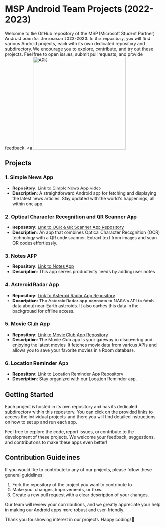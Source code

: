 # MSP Android Team Projects (2022-2023)

Welcome to the GitHub repository of the MSP (Microsoft Student Partner) Android team for the season 2022-2023. In this repository, you will find various Android projects, each with its own dedicated repository and subdirectory. We encourage you to explore, contribute, and try out these projects. Feel free to open issues, submit pull requests, and provide feedback.
<a
  <img src="[https://thumbs.dreamstime.com/b/modern-flat-design-apk-file-icon-web-simple-style-217030587.jpg](https://www.vhv.rs/viewpic/hxTwhow_android-robot-sideview-character-cool-android-logo-png/#)" alt="APK" width="300" height="300">
</a>

## Projects

### 1. Simple News App
- **Repository**: [Link to Simple News App video](https://drive.google.com/file/d/1W_MQ_cYhiZr0QM2QgwMpmWB4xVFoDKGb/view?usp=drivesdk)
- **Description**: A straightforward Android app for fetching and displaying the latest news articles. Stay updated with the world's happenings, all within one app.

### 2. Optical Character Recognition and QR Scanner App
- **Repository**: [Link to OCR & QR Scanner App Repository](https://github.com/Migz19/OCR_detector/tree/708b1ed1f08f773ac91faa640ffd550aad8c8250)
- **Description**: An app that combines Optical Character Recognition (OCR) technology with a QR code scanner. Extract text from images and scan QR codes effortlessly.

### 3. Notes APP
- **Repository**: [Link to Notes App](https://github.com/uoseftalaat/Note_App/tree/a44c2681aaac2ff37fa632b16a1545232347eaeb)
- **Description**: This app serves productivity needs by adding user notes

### 4. Asteroid Radar App
- **Repository**: [Link to Asteroid Radar App Repository](https://github.com/AbanoubGamalll/Asteroid-Radar-App/tree/7b23b4f5ea7d4b3c6ae392a38e30597724a23763)
- **Description**: The Asteroid Radar app connects to NASA's API to fetch data about near-Earth asteroids. It also caches this data in the background for offline access.

### 5. Movie Club App
- **Repository**: [Link to Movie Club App Repository](https://github.com/Migz19/MovieClub/tree/a2f98b94c7d537f7191d3248a456ce77114b0b0a)
- **Description**: The Movie Club app is your gateway to discovering and enjoying the latest movies. It fetches movie data from various APIs and allows you to save your favorite movies in a Room database.

### 6. Location Reminder App
- **Repository**: [Link to Location Reminder App Repository](https://github.com/AbanoubGamalll/LocationReminders/tree/759e52b087944b042964e4ca88854de893fb6321)
- **Description**: Stay organized with our Location Reminder app.
## Getting Started

Each project is hosted in its own repository and has its dedicated subdirectory within this repository. You can click on the provided links to access the individual projects, and there you will find detailed instructions on how to set up and run each app.

Feel free to explore the code, report issues, or contribute to the development of these projects. We welcome your feedback, suggestions, and contributions to make these apps even better!

## Contribution Guidelines

If you would like to contribute to any of our projects, please follow these general guidelines:

1. Fork the repository of the project you want to contribute to.
2. Make your changes, improvements, or fixes.
3. Create a new pull request with a clear description of your changes.

Our team will review your contributions, and we greatly appreciate your help in making our Android apps more robust and user-friendly.

Thank you for showing interest in our projects! Happy coding! 🚀
